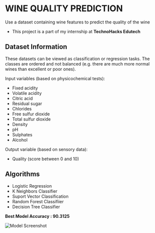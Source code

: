 # WINE QUALITY PREDICTION
Use a dataset containing wine features to predict the quality of the wine

* This project is a part of my internship at **TechnoHacks Edutech** 

## Dataset Information
These datasets can be viewed as classification or regression tasks. The classes are ordered and not balanced (e.g. there are much more normal wines than excellent or poor ones).

Input variables (based on physicochemical tests):

* Fixed acidity
* Volatile acidity
* Citric acid
* Residual sugar
* Chlorides
* Free sulfur dioxide
* Total sulfur dioxide
* Density
* pH
* Sulphates
* Alcohol

Output variable (based on sensory data):
* Quality (score between 0 and 10)

## Algorithms
* Logistic Regression
* K Neighbors Classifier
* Suport Vector Classification
* Random Forest Classifiier
* Decision Tree Classifier

**Best Model Accuracy : 90.3125**

![Model Screenshot](https://drive.google.com/uc?id=1j62XEnS32EylcwZI2WVrrR_xj3Yf4_L5)
